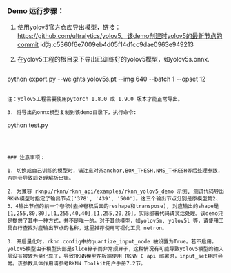 ### Demo 运行步骤：

1. 使用yolov5官方仓库导出模型，链接：https://github.com/ultralytics/yolov5。该demo创建时yolov5的最新节点的commit id为:c5360f6e7009eb4d05f14d1cc9dae0963e949213

2. 在yolov5工程的根目录下导出已训练好的yolov5模型，如yolov5s.onnx.

   ```
python export.py --weights yolov5s.pt --img 640 --batch 1 --opset 12
   ```

   注：yolov5工程需要使用pytorch 1.8.0 或 1.9.0 版本才能正常导出。

3. 将导出的onnx模型复制到该demo目录下，执行命令:

   ```
   python test.py
   ```

   

### 注意事项：

1. 切换成自己训练的模型时，请注意对齐anchor,BOX_THESH,NMS_THRESH等后处理参数，否则会导致后处理解析出错。

2. 为兼容 rknpu/rknn/rknn_api/examples/rknn_yolov5_demo 示例, 测试代码导出RKNN模型时指定了输出节点['378', '439', '500']。这三个输出节点分别是原模型第2、3、4输出节点的前一个卷积(去掉卷积后面的reshape和transpose), 对应输出的shape是[1,255,80,80],[1,255,40,40],[1,255,20,20]。实际部署代码请灵活处理。该demo只是提供了其中一种方式，并不是唯一的。对于其他模型，如yolov5m, yolov5l 等，请使用工具自行查找对应输出节点的名称，这里推荐使用可视化工具 netron。

3. 开启量化时，rknn.config中的quantize_input_node 被设置为True。若不启用，yolov5模型由于模型头部是slice算子而非常规算子，这种情况有可能导致yolov5模型的输入层没有被转为量化算子，导致RKNN模型在板端使用 RKNN C api 部署时，input_set耗时异常。该参数具体作用请参考RKNN Toolkit用户手册7.2节。
